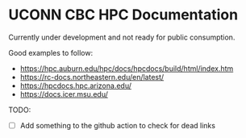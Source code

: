 # UCONN CBC HPC Documentation

Currently under development and not ready for public consumption.


Good examples to follow:
- https://hpc.auburn.edu/hpc/docs/hpcdocs/build/html/index.htm
- https://rc-docs.northeastern.edu/en/latest/
- https://hpcdocs.hpc.arizona.edu/
- https://docs.icer.msu.edu/

TODO:
- [ ] Add something to the github action to check for dead links